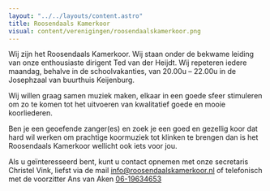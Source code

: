 ```yaml
---
layout: "../../layouts/content.astro"
title: Roosendaals Kamerkoor
visual: content/verenigingen/roosendaalskamerkoor.png
---
```


Wij zijn het Roosendaals Kamerkoor. Wij staan onder de bekwame leiding van onze enthousiaste dirigent Ted van der Heijdt.
Wij repeteren iedere maandag, behalve in de schoolvakanties, van 20.00u – 22.00u in de Josephzaal van buurthuis Keijenburg.

Wij willen graag samen muziek maken, elkaar in een goede sfeer stimuleren om zo te komen tot het uitvoeren van kwalitatief goede en mooie koorliederen.

Ben je een geoefende zanger(es) en zoek je een goed en gezellig koor dat hard wil werken om prachtige koormuziek tot klinken te brengen dan is het Roosendaals Kamerkoor wellicht ook iets voor jou.

Als u geïnteresseerd bent, kunt u contact opnemen met onze secretaris Christel Vink, liefst via de mail [info@roosendaalskamerkoor.nl](mailto:info@roosendaalskamerkoor.nl) of telefonisch met de voorzitter Ans van Aken [06-19634653](tel:0619634653)
